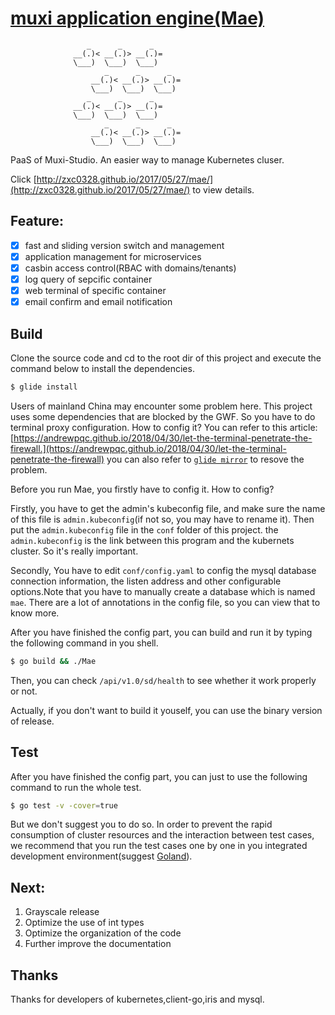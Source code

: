 # [muxi application engine(Mae)](https://github.com/muxiyun/Mae/tree/master)

```
                 _      _      _
              __(.)< __(.)> __(.)=
              \___)  \___)  \___)
                     _      _      _
                  __(.)< __(.)> __(.)=
                  \___)  \___)  \___)
                 _      _      _
              __(.)< __(.)> __(.)=
              \___)  \___)  \___)
                     _      _      _
                  __(.)< __(.)> __(.)=
                  \___)  \___)  \___)

```

PaaS of Muxi-Studio. An easier way to manage Kubernetes cluser.

Click [http://zxc0328.github.io/2017/05/27/mae/](http://zxc0328.github.io/2017/05/27/mae/) to view details.


## Feature:
- [x] fast and sliding version switch and management
- [x] application management for microservices
- [x] casbin access control(RBAC with domains/tenants)
- [x] log query of sepcific container
- [x] web terminal of specific container
- [x] email confirm and email notification

## Build
Clone the source code and cd to the root dir of this project and execute the command below to install the dependencies.
``` bash
$ glide install
```
Users of mainland China may encounter some problem here. This project uses some dependencies that are blocked by the GWF. So you have to do terminal proxy configuration. How to config it? You can refer to this article:[https://andrewpqc.github.io/2018/04/30/let-the-terminal-penetrate-the-firewall.](https://andrewpqc.github.io/2018/04/30/let-the-terminal-penetrate-the-firewall)
you can also refer to [`glide mirror`](https://glide.readthedocs.io/en/latest/commands/#glide-mirror) to resove the problem.

Before you run Mae, you firstly have to config it. How to config? 

Firstly, you have to get the admin's kubeconfig file, and make sure the name of this file is `admin.kubeconfig`(if not so, you may have to rename it). Then put the `admin.kubeconfig` file in the `conf` folder of this project. the `admin.kubeconfig` is the link between this program and the kubernets cluster. So it's really important.

Secondly, You have to edit `conf/config.yaml` to config the mysql database connection information, the listen address and other configurable options.Note that you have to manually create a database which is named `mae`. There are a lot of annotations in the config file, so you can view that to know more.

After you have finished the config part, you can build and run it by typing the following command in you shell.
``` bash
$ go build && ./Mae
```
Then, you can check `/api/v1.0/sd/health` to see whether it work properly or not.

Actually, if you don't want to build it youself, you can use the binary version of release.

## Test
After you have finished the config part, you can just to use the following command to run the whole test.
``` bash
$ go test -v -cover=true
```
But we don't suggest you to do so. In order to prevent the rapid consumption of cluster resources and the interaction between test cases, we recommend that you run the test cases one by one in you integrated development environment(suggest [Goland](https://www.jetbrains.com/go/)).

## Next:

1. Grayscale release
2. Optimize the use of int types
3. Optimize the organization of the code
4. Further improve the documentation

## Thanks
Thanks for developers of kubernetes,client-go,iris and mysql.
